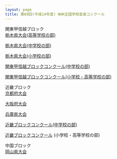 ```yaml
---
layout: page
title: 第69回(平成14年度) NHK全国学校音楽コンクール
---
```

関東甲信越ブロック  
[栃木県大会(高等学校の部)](tochigi-2002-08-23/)

[栃木県大会(中学校の部)](tochigi-2002-08-24/)

[栃木県大会(小学校の部)](tochigi-2002-08-25/)

[関東甲信越ブロックコンクール(中学校の部)](kanto-2002-09-14/)

[関東甲信越ブロックコンクール(小学校・高等学校の部)](kanto-2002-09-15/)

近畿ブロック  
[京都府大会](kyoto-2002-08-28/)

[大阪府大会](osaka-2002-08-22/)

[兵庫県大会](hyogo-2002-08-21/)

[近畿ブロックコンクール(中学校の部)](kinki-2002-09-14/)

[近畿ブロックコンクール](kinki-2002-09-15/) (小学校・高等学校の部)

中国ブロック  
[岡山県大会](okayama/)
